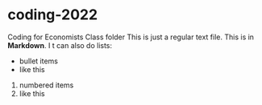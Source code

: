 # coding-2022
Coding for Economists Class folder
This is just a regular text file.
This is in **Markdown**. I t can also do lists:
- bullet items
- like this

1. numbered items
2. like this
